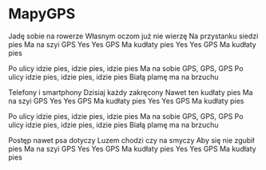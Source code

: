 # MapyGPS
Jadę sobie na rowerze Własnym oczom już nie wierzę Na przystanku siedzi pies Ma na szyi GPS 
Yes Yes GPS Ma kudłaty pies Yes Yes GPS Ma kudłaty pies 

Po ulicy idzie pies, idzie pies, idzie pies Ma na sobie GPS, GPS, GPS 
Po ulicy idzie pies, idzie pies, idzie pies Białą plamę ma na brzuchu 

Telefony i smartphony Dzisiaj każdy zakręcony Nawet ten kudłaty pies Ma na szyi GPS 
Yes Yes GPS Ma kudłaty pies Yes Yes GPS Ma kudłaty pies 

Po ulicy idzie pies, idzie pies, idzie pies Ma na sobie GPS, GPS, GPS 
Po ulicy idzie pies, idzie pies, idzie pies Białą plamę ma na brzuchu 

Postęp nawet psa dotyczy Luzem chodzi czy na smyczy Aby się nie zgubił pies Ma na szyi GPS 
Yes Yes GPS Ma kudłaty pies Yes Yes GPS Ma kudłaty pies
